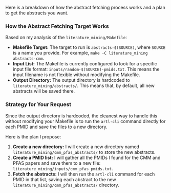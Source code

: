 Here is a breakdown of how the abstract fetching process works and a plan to get the abstracts you want.

### How the Abstract Fetching Target Works

Based on my analysis of the `literature_mining/Makefile`:

*   **Makefile Target:** The target to run is `abstracts-$(SOURCE)`, where `SOURCE` is a name you provide. For example, `make -C literature_mining abstracts-cmm`.
*   **Input List:** The Makefile is currently configured to look for a specific input file format: `inputs/random-$(SOURCE)-pmids.txt`. This means the input filename is not flexible without modifying the Makefile.
*   **Output Directory:** The output directory is hardcoded to `literature_mining/abstracts/`. This means that, by default, all new abstracts will be saved there.

### Strategy for Your Request

Since the output directory is hardcoded, the cleanest way to handle this without modifying your Makefile is to run the `artl-cli` command directly for each PMID and save the files to a new directory.

Here is the plan I propose:

1.  **Create a new directory:** I will create a new directory named `literature_mining/cmm_pfas_abstracts/` to store the new abstracts.
2.  **Create a PMID list:** I will gather all the PMIDs I found for the CMM and PFAS papers and save them to a new file: `literature_mining/inputs/cmm_pfas_pmids.txt`.
3.  **Fetch the abstracts:** I will then run the `artl-cli` command for each PMID in that list, saving each abstract to the new `literature_mining/cmm_pfas_abstracts/` directory.